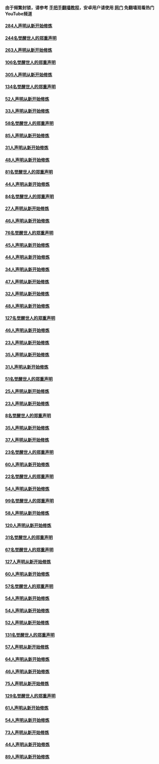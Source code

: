 #### 由于频繁封锁，请参考 [手把手翻墙教程](https://github.com/gfw-breaker/guides/wiki/)，安卓用户请使用 [网门](https://github.com/gfw-breaker/nogfw/blob/master/dl.md?t=04030400) 免翻墙观看热门YouTube频道 

#### [284人声明从新开始修炼](../pages/91/422707.md?t=04030400) 

#### [244名觉醒世人的郑重声明](../pages/91/422706.md?t=04030400) 

#### [263人声明从新开始修炼](../pages/91/422553.md?t=04030400) 

#### [106名觉醒世人的郑重声明](../pages/91/422552.md?t=04030400) 

#### [305人声明从新开始修炼](../pages/91/422153.md?t=04030400) 

#### [134名觉醒世人的郑重声明](../pages/91/422152.md?t=04030400) 

#### [52人声明从新开始修炼](../pages/91/421846.md?t=04030400) 

#### [33人声明从新开始修炼](../pages/91/421804.md?t=04030400) 

#### [58名觉醒世人的郑重声明](../pages/91/421845.md?t=04030400) 

#### [85人声明从新开始修炼](../pages/91/421769.md?t=04030400) 

#### [31人声明从新开始修炼](../pages/91/421763.md?t=04030400) 

#### [48人声明从新开始修炼](../pages/91/421605.md?t=04030400) 

#### [81名觉醒世人的郑重声明](../pages/91/421656.md?t=04030400) 

#### [44人声明从新开始修炼](../pages/91/421544.md?t=04030400) 

#### [84名觉醒世人的郑重声明](../pages/91/421543.md?t=04030400) 

#### [27人声明从新开始修炼](../pages/91/421465.md?t=04030400) 

#### [46人声明从新开始修炼](../pages/91/421454.md?t=04030400) 

#### [76名觉醒世人的郑重声明](../pages/91/421453.md?t=04030400) 

#### [45人声明从新开始修炼](../pages/91/421452.md?t=04030400) 

#### [44人声明从新开始修炼](../pages/91/421422.md?t=04030400) 

#### [34人声明从新开始修炼](../pages/91/421322.md?t=04030400) 

#### [47人声明从新开始修炼](../pages/91/421264.md?t=04030400) 

#### [32人声明从新开始修炼](../pages/91/421225.md?t=04030400) 

#### [48人声明从新开始修炼](../pages/91/421202.md?t=04030400) 

#### [127名觉醒世人的郑重声明](../pages/91/421224.md?t=04030400) 

#### [46人声明从新开始修炼](../pages/91/421203.md?t=04030400) 

#### [23人声明从新开始修炼](../pages/91/421138.md?t=04030400) 

#### [35人声明从新开始修炼](../pages/91/421122.md?t=04030400) 

#### [31人声明从新开始修炼](../pages/91/421081.md?t=04030400) 

#### [51名觉醒世人的郑重声明](../pages/91/421080.md?t=04030400) 

#### [25人声明从新开始修炼](../pages/91/421020.md?t=04030400) 

#### [23人声明从新开始修炼](../pages/91/420884.md?t=04030400) 

#### [8名觉醒世人的郑重声明](../pages/91/420883.md?t=04030400) 

#### [35人声明从新开始修炼](../pages/91/420809.md?t=04030400) 

#### [37人声明从新开始修炼](../pages/91/420766.md?t=04030400) 

#### [23名觉醒世人的郑重声明](../pages/91/420765.md?t=04030400) 

#### [60人声明从新开始修炼](../pages/91/420727.md?t=04030400) 

#### [22名觉醒世人的郑重声明](../pages/91/420726.md?t=04030400) 

#### [54人声明从新开始修炼](../pages/91/420529.md?t=04030400) 

#### [99名觉醒世人的郑重声明](../pages/91/420528.md?t=04030400) 

#### [58人声明从新开始修炼](../pages/91/420198.md?t=04030400) 

#### [120人声明从新开始修炼](../pages/91/420141.md?t=04030400) 

#### [31名觉醒世人的郑重声明](../pages/91/420197.md?t=04030400) 

#### [67名觉醒世人的郑重声明](../pages/91/420140.md?t=04030400) 

#### [127人声明从新开始修炼](../pages/91/420082.md?t=04030400) 

#### [60人声明从新开始修炼](../pages/91/420081.md?t=04030400) 

#### [57名觉醒世人的郑重声明](../pages/91/420080.md?t=04030400) 

#### [54人声明从新开始修炼](../pages/91/419533.md?t=04030400) 

#### [54人声明从新开始修炼](../pages/91/419532.md?t=04030400) 

#### [52人声明从新开始修炼](../pages/91/419531.md?t=04030400) 

#### [131名觉醒世人的郑重声明](../pages/91/419530.md?t=04030400) 

#### [57人声明从新开始修炼](../pages/91/419430.md?t=04030400) 

#### [64人声明从新开始修炼](../pages/91/419429.md?t=04030400) 

#### [46人声明从新开始修炼](../pages/91/419428.md?t=04030400) 

#### [75人声明从新开始修炼](../pages/91/419427.md?t=04030400) 

#### [129名觉醒世人的郑重声明](../pages/91/419426.md?t=04030400) 

#### [61人声明从新开始修炼](../pages/91/419198.md?t=04030400) 

#### [54人声明从新开始修炼](../pages/91/419197.md?t=04030400) 

#### [73人声明从新开始修炼](../pages/91/419196.md?t=04030400) 

#### [44人声明从新开始修炼](../pages/91/419075.md?t=04030400) 

#### [89人声明从新开始修炼](../pages/91/419074.md?t=04030400) 

